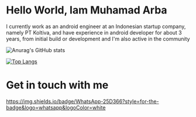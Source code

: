 # Hello World, Iam Muhamad Arba

I currently work as an android engineer at an Indonesian startup company, namely PT Koltiva, and have experience in android developer for about 3 years,
from initial build or development and I'm also active in the community

![Anurag's GitHub stats](https://github-readme-stats.vercel.app/api?username=arbaelbarca&show_icons=true)

<!-- ![Anurag's GitHub stats](https://github-readme-stats.vercel.app/api?username=arbaelbarca&show_icons=true&theme=radical)
 -->
<!-- [![Top Langs](https://github-readme-stats.vercel.app/api/top-langs/?username=arbaelbarca)](https://github.com/anuraghazra/github-readme-stats) -->

[![Top Langs](https://github-readme-stats.vercel.app/api/top-langs/?username=arbaelbarca&layout=compact)](https://github.com/anuraghazra/github-readme-stats)


<!-- ![visitors](https://visitor-badge.glitch.me/badge?page_id=page.id) -->

# Get in touch with me 
https://img.shields.io/badge/WhatsApp-25D366?style=for-the-badge&logo=whatsapp&logoColor=white



